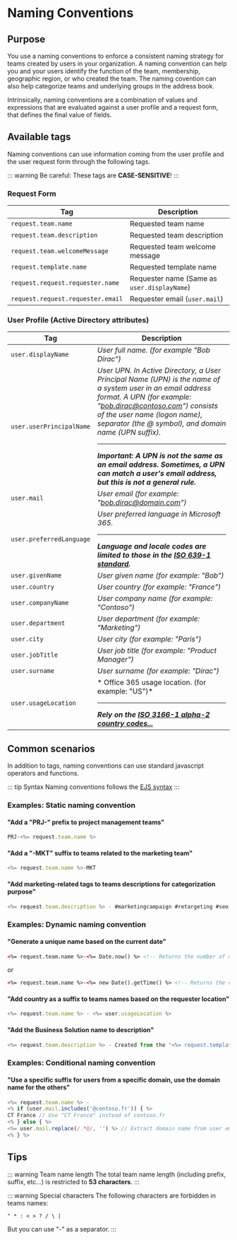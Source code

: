 # Naming Conventions
<Classification label="public" />

## Purpose
You use a naming conventions to enforce a consistent naming strategy for teams created by users in your organization. A naming convention can help you and your users identify the function of the team, membership, geographic region, or who created the team. The naming covention can also help categorize teams and underlying groups in the address book. 

Intrinsically, naming conventions are a combination of values and expressions that are evaluated against a user profile and a request form, that defines the final value of fields.

## Available tags
Naming conventions can use information coming from the user profile and the user request form through the following tags.

::: warning
Be careful: These tags are **CASE-SENSITIVE**!
:::

### Request Form

| Tag | Description |
|-----|-------------|
| ```request.team.name``` | Requested team name |
| ```request.team.description``` | Requested team description |
| ```request.team.welcomeMessage``` | Requested team welcome message |
| ```request.template.name``` | Requested template name |
| ```request.request.requester.name``` | Requester name (Same as ```user.displayName```) |
| ```request.request.requester.email``` | Requester email (```user.mail```) |


### User Profile (Active Directory attributes)

| Tag | Description |
|-----|-------------|
| ```user.displayName``` | *User full name. (for example "Bob Dirac")*
| ```user.userPrincipalName``` | *User UPN. In Active Directory, a User Principal Name (UPN) is the name of a system user in an email address format. A UPN (for example: "bob.dirac@contoso.com") consists of the user name (logon name), separator (the @ symbol), and domain name (UPN suffix).* <hr>***Important: A UPN is not the same as an email address. Sometimes, a UPN can match a user's email address, but this is not a general rule.*** | 
| ```user.mail``` | *User email (for example: "bob.dirac@domain.com")* |
| ```user.preferredLanguage``` | *User preferred language in Microsoft 365.* <hr>***Language and locale codes are limited to those in the [ISO 639-1 standard](https://en.wikipedia.org/wiki/ISO_639-1).*** |
| ```user.givenName``` | *User given name (for example: "Bob")* |
| ```user.country``` | *User country (for example: "France")* |
| ```user.companyName``` | *User company name (for example: "Contoso")* |
| ```user.department``` | *User department (for example: "Marketing")* |
| ```user.city``` | *User city (for example: "Paris")* |
| ```user.jobTitle``` | *User job title (for example: "Product Manager")* |
| ```user.surname``` | *User surname (for example: "Dirac")* |
| ```user.usageLocation``` |* Office 365 usage location. (for example: "US")* <hr>***Rely on the [ISO 3166-1 alpha-2 country codes...](https://en.wikipedia.org/wiki/ISO_3166-1_alpha-2)*** |


## Common scenarios
In addition to tags, naming conventions can use standard javascript operators and functions.

::: tip Syntax
Naming conventions follows the [EJS syntax](https://ejs.co/#docs)
:::

### Examples: Static naming convention

#### "Add a "PRJ-" prefix to project management teams"
```javascript
PRJ-<%= request.team.name %>
```

#### "Add a "-MKT" suffix to teams related to the marketing team"
```javascript
<%= request.team.name %>-MKT
```

#### "Add marketing-related tags to teams descriptions for categorization purpose"
```javascript
<%= request.team.description %> - #marketingcampaign #retargeting #seo
```

### Examples: Dynamic naming convention

#### "Generate a unique name based on the current date"

```html
<%= request.team.name %>-<%= Date.now() %> <!-- Returns the number of milliseconds elapsed since 1 January 1970 00:00:00 UTC.. Example: `1592241059000` -->
```
or
```html
<%= request.team.name %>-<%= new Date().getTime() %> <!-- Returns the current date and time in the ISO 8601 format. Example: `2020-06-15T17:09:51.312Z` -->
```

#### "Add country as a suffix to teams names based on the requester location"
```javascript
<%= request.team.name %> - <%= user.usageLocation %>
```

#### "Add the Business Solution name to description"
```javascript
<%= request.team.description %> - Created from the "<%= request.template.name %>" team template.
```

### Examples: Conditional naming convention

#### "Use a specific suffix for users from a specific domain, use the domain name for the others"
```javascript
<%= request.team.name %> - 
<% if (user.mail.includes('@contoso.fr')) { %>
CT France // Use "CT France" instead of contoso.fr
<% } else { %>
<%= user.mail.replace(/.*@/, '') %> // Extract domain name from user email address
<% } %>
```

## Tips

::: warning Team name length
The total team name length (including prefix, suffix, etc...) is restricted to **53 characters**.
:::

::: warning Special characters
The following characters are forbidden in teams names:
```
" * : < > ? / \ |
```
But you can use "-" as a separator.
:::
